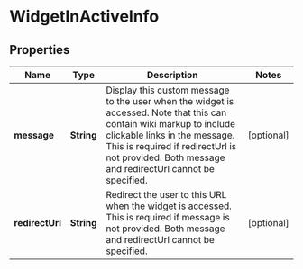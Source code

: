 
# WidgetInActiveInfo

## Properties
Name | Type | Description | Notes
------------ | ------------- | ------------- | -------------
**message** | **String** | Display this custom message to the user when the widget is accessed. Note that this can contain wiki markup to include clickable links in the message. This is required if redirectUrl is not provided. Both message and redirectUrl cannot be specified. |  [optional]
**redirectUrl** | **String** | Redirect the user to this URL when the widget is accessed. This is required if message is not provided. Both message and redirectUrl cannot be specified. |  [optional]



